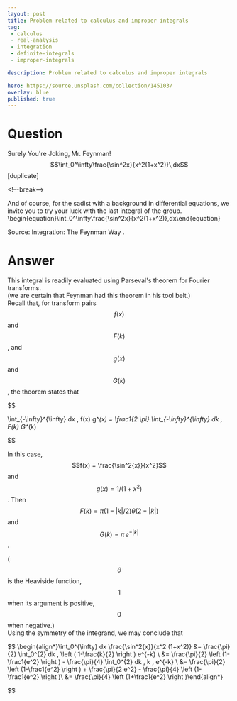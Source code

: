 ```yaml
---
layout: post
title: Problem related to calculus and improper integrals
tag:
 - calculus
 - real-analysis
 - integration
 - definite-integrals
 - improper-integrals

description: Problem related to calculus and improper integrals

hero: https://source.unsplash.com/collection/145103/
overlay: blue 
published: true
---
```


# Question 

Surely You're Joking, Mr. Feynman! $$\int_0^\infty\frac{\sin^2x}{x^2(1+x^2)}\,dx$$ [duplicate]

<!–-break-–>


And of course, for the sadist with a background in differential
  equations, we invite you to try your luck with the last integral of the
  group.
\begin{equation}\int_0^\infty\frac{\sin^2x}{x^2(1+x^2)}\,dx\end{equation}

Source: Integration: The Feynman Way
.

# Answer 


This integral is readily evaluated using Parseval's theorem for Fourier transforms.  
(we are  certain that Feynman had this theorem in his tool belt.)  
Recall that, for transform pairs $$f(x)$$ and $$F(k)$$, and $$g(x)$$ and $$G(k)$$, the theorem states that


$$

\int_{-\infty}^{\infty} dx \, f(x) g^*(x) = \frac1{2 \pi} \int_{-\infty}^{\infty} dk \, F(k) G^*(k) 

$$


In this case, $$f(x) = \frac{\sin^2{x}}{x^2}$$ and $$g(x) = 1/(1+x^2)$$. Then 
$$F(k) = \pi (1-|k|/2) \theta(2-|k|)$$ 
and
 $$G(k) = \pi \, e^{-|k|}$$. 
 
($$\theta$$ is the Heaviside function, $$1$$ when its argument is positive, $$0$$ when negative.)  
Using the symmetry of the integrand, we may conclude that






$$
\begin{align*}\int_0^{\infty} dx \frac{\sin^2{x}}{x^2 (1+x^2)} &= \frac{\pi}{2} \int_0^{2} dk \, \left ( 1-\frac{k}{2} \right ) e^{-k} \\ &= \frac{\pi}{2} \left (1-\frac1{e^2} \right ) - \frac{\pi}{4} \int_0^{2} dk \, k \, e^{-k} \\ &= \frac{\pi}{2} \left (1-\frac1{e^2} \right ) + \frac{\pi}{2 e^2}  - \frac{\pi}{4} \left (1-\frac1{e^2} \right )\\ &= \frac{\pi}{4} \left (1+\frac1{e^2} \right )\end{align*}


$$ 




